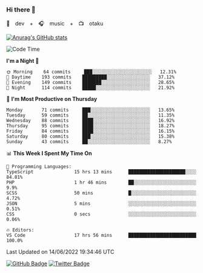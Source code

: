 ### Hi there 👋

🚀　dev　+　🎧　music　+　📺　otaku


[![Anurag's GitHub stats](https://github-readme-stats.vercel.app/api?username=koheitasaka&count_private=true&show_icons=true&theme=monokai)](https://github.com/koheitasaka/github-readme-stats)

<!--START_SECTION:waka-->
![Code Time](http://img.shields.io/badge/Code%20Time-0%20secs-blue)

**I'm a Night 🦉** 

```text
🌞 Morning    64 commits     ███░░░░░░░░░░░░░░░░░░░░░░   12.31% 
🌆 Daytime    193 commits    █████████░░░░░░░░░░░░░░░░   37.12% 
🌃 Evening    149 commits    ███████░░░░░░░░░░░░░░░░░░   28.65% 
🌙 Night      114 commits    █████░░░░░░░░░░░░░░░░░░░░   21.92%

```
📅 **I'm Most Productive on Thursday** 

```text
Monday       71 commits     ███░░░░░░░░░░░░░░░░░░░░░░   13.65% 
Tuesday      59 commits     ██░░░░░░░░░░░░░░░░░░░░░░░   11.35% 
Wednesday    88 commits     ████░░░░░░░░░░░░░░░░░░░░░   16.92% 
Thursday     95 commits     ████░░░░░░░░░░░░░░░░░░░░░   18.27% 
Friday       84 commits     ████░░░░░░░░░░░░░░░░░░░░░   16.15% 
Saturday     80 commits     ███░░░░░░░░░░░░░░░░░░░░░░   15.38% 
Sunday       43 commits     ██░░░░░░░░░░░░░░░░░░░░░░░   8.27%

```


📊 **This Week I Spent My Time On** 

```text
💬 Programming Languages: 
TypeScript               15 hrs 13 mins      █████████████████████░░░░   84.81% 
PHP                      1 hr 46 mins        ██░░░░░░░░░░░░░░░░░░░░░░░   9.9% 
SCSS                     50 mins             █░░░░░░░░░░░░░░░░░░░░░░░░   4.72% 
JSON                     5 mins              ░░░░░░░░░░░░░░░░░░░░░░░░░   0.51% 
CSS                      0 secs              ░░░░░░░░░░░░░░░░░░░░░░░░░   0.06%

🔥 Editors: 
VS Code                  17 hrs 56 mins      █████████████████████████   100.0%

```


 Last Updated on 14/06/2022 19:34:46 UTC
<!--END_SECTION:waka-->

[![GitHub Badge](https://img.shields.io/badge/GitHub-100000?style=for-the-badge&logo=github&logoColor=white)](https://github.com/koheitasaka)
[![Twitter Badge](https://img.shields.io/badge/Twitter-1DA1F2?style=for-the-badge&logo=twitter&logoColor=white)](https://twitter.com/sleep_asleep_)
